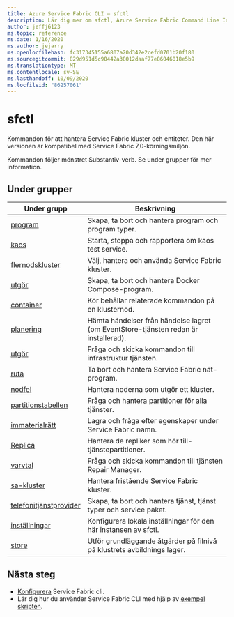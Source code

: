 ```yaml
---
title: Azure Service Fabric CLI – sfctl
description: Lär dig mer om sfctl, Azure Service Fabric Command Line Interface. Innehåller en lista över kommandon och under grupper.
author: jeffj6123
ms.topic: reference
ms.date: 1/16/2020
ms.author: jejarry
ms.openlocfilehash: fc317345155a6807a20d342e2cefd0701b20f180
ms.sourcegitcommit: 829d951d5c90442a38012daaf77e86046018e5b9
ms.translationtype: MT
ms.contentlocale: sv-SE
ms.lasthandoff: 10/09/2020
ms.locfileid: "86257061"
---
```

# <a name="sfctl"></a>sfctl
Kommandon för att hantera Service Fabric kluster och entiteter. Den här versionen är kompatibel med Service Fabric 7,0-körningsmiljön.

Kommandon följer mönstret Substantiv-verb. Se under grupper för mer information.

## <a name="subgroups"></a>Under grupper
|Under grupp|Beskrivning|
| --- | --- |
| [program](service-fabric-sfctl-application.md) | Skapa, ta bort och hantera program och program typer. |
| [kaos](service-fabric-sfctl-chaos.md) | Starta, stoppa och rapportera om kaos test service. |
| [flernodskluster](service-fabric-sfctl-cluster.md) | Välj, hantera och använda Service Fabric kluster. |
| [utgör](service-fabric-sfctl-compose.md) | Skapa, ta bort och hantera Docker Compose-program. |
| [container](service-fabric-sfctl-container.md) | Kör behållar relaterade kommandon på en klusternod. |
| [planering](service-fabric-sfctl-events.md) | Hämta händelser från händelse lagret (om EventStore-tjänsten redan är installerad). |
| [utgör](service-fabric-sfctl-is.md) | Fråga och skicka kommandon till infrastruktur tjänsten. |
| [ruta](service-fabric-sfctl-mesh.md) | Ta bort och hantera Service Fabric nät-program. |
| [nodfel](service-fabric-sfctl-node.md) | Hantera noderna som utgör ett kluster. |
| [partitionstabellen](service-fabric-sfctl-partition.md) | Fråga och hantera partitioner för alla tjänster. |
| [immaterialrätt](service-fabric-sfctl-property.md) | Lagra och fråga efter egenskaper under Service Fabric namn. |
| [Replica](service-fabric-sfctl-replica.md) | Hantera de repliker som hör till-tjänstepartitioner. |
| [varvtal](service-fabric-sfctl-rpm.md) | Fråga och skicka kommandon till tjänsten Repair Manager. |
| [sa-kluster](service-fabric-sfctl-sa-cluster.md) | Hantera fristående Service Fabric kluster. |
| [telefonitjänstprovider](service-fabric-sfctl-service.md) | Skapa, ta bort och hantera tjänst, tjänst typer och service paket. |
| [inställningar](service-fabric-sfctl-settings.md) | Konfigurera lokala inställningar för den här instansen av sfctl. |
| [store](service-fabric-sfctl-store.md) | Utför grundläggande åtgärder på filnivå på klustrets avbildnings lager. |

## <a name="next-steps"></a>Nästa steg
- [Konfigurera](service-fabric-cli.md) Service Fabric cli.
- Lär dig hur du använder Service Fabric CLI med hjälp av [exempel skripten](./scripts/sfctl-upgrade-application.md).
